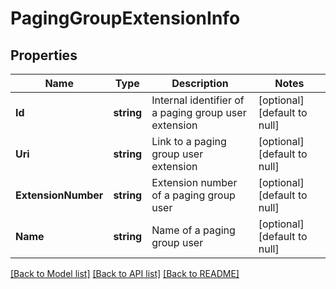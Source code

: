 # PagingGroupExtensionInfo

## Properties
Name | Type | Description | Notes
------------ | ------------- | ------------- | -------------
**Id** | **string** | Internal identifier of a paging group user extension | [optional] [default to null]
**Uri** | **string** | Link to a paging group user extension | [optional] [default to null]
**ExtensionNumber** | **string** | Extension number of a paging group user | [optional] [default to null]
**Name** | **string** | Name of a paging group user | [optional] [default to null]

[[Back to Model list]](../README.md#documentation-for-models) [[Back to API list]](../README.md#documentation-for-api-endpoints) [[Back to README]](../README.md)


